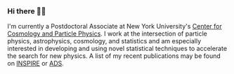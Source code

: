 ### Hi there 👋🏽

I'm currently a Postdoctoral Associate at New York University's [Center for Cosmology and Particle Physics](https://cosmo.nyu.edu/). I work at the intersection of particle physics, astrophysics, cosmology, and statistics and am especially interested in developing and using novel statistical techniques to accelerate the search for new physics. A list of my recent publications may be found on [INSPIRE](https://inspirehep.net/authors/1394493) or [ADS](https://ui.adsabs.harvard.edu/public-libraries/y66hOF7ySaKvYhjCkixRiA).
